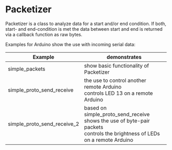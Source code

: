 Packetizer
==========

Packetizer is a class to analyze data for a start and/or end condition. If both, start- and end-condition is met the data between start and end is returned via a callback function as raw bytes.

Examples for Arduino show the use with incoming serial data:

|Example | demonstrates
|------|----------
|simple_packets | show basic functionality of Packetizer
|simple_proto_send_receive |  the use to control another remote Arduino<br>controls LED 13 on a remote Arduino
|simple_proto_send_receive_2 | based on simple_proto_send_receive<br>shows the use of byte-pair packets<br>controls the brightness of LEDs on a remote Arduino
